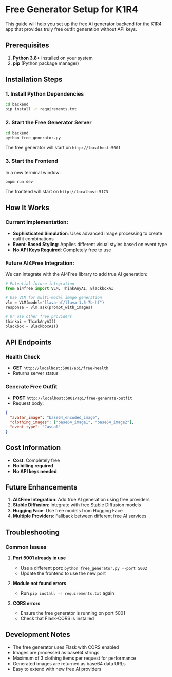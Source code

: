 # Free Generator Setup for K1R4

This guide will help you set up the free AI generator backend for the K1R4 app that provides truly free outfit generation without API keys.

## Prerequisites

1. **Python 3.8+** installed on your system
2. **pip** (Python package manager)

## Installation Steps

### 1. Install Python Dependencies

```bash
cd backend
pip install -r requirements.txt
```

### 2. Start the Free Generator Server

```bash
cd backend
python free_generator.py
```

The free generator will start on `http://localhost:5001`

### 3. Start the Frontend

In a new terminal window:

```bash
pnpm run dev
```

The frontend will start on `http://localhost:5173`

## How It Works

### Current Implementation:
- **Sophisticated Simulation**: Uses advanced image processing to create outfit combinations
- **Event-Based Styling**: Applies different visual styles based on event type
- **No API Keys Required**: Completely free to use

### Future AI4Free Integration:
We can integrate with the AI4Free library to add true AI generation:

```python
# Potential future integration
from ai4free import VLM, ThinkAnyAI, BlackboxAI

# Use VLM for multi-modal image generation
vlm = VLM(model="llava-hf/llava-1.5-7b-hf")
response = vlm.ask(prompt_with_images)

# Or use other free providers
thinkai = ThinkAnyAI()
blackbox = BlackboxAI()
```

## API Endpoints

### Health Check
- **GET** `http://localhost:5001/api/free-health`
- Returns server status

### Generate Free Outfit
- **POST** `http://localhost:5001/api/free-generate-outfit`
- Request body:
```json
{
  "avatar_image": "base64_encoded_image",
  "clothing_images": ["base64_image1", "base64_image2"],
  "event_type": "Casual"
}
```

## Cost Information

- **Cost**: Completely free
- **No billing required**
- **No API keys needed**

## Future Enhancements

1. **AI4Free Integration**: Add true AI generation using free providers
2. **Stable Diffusion**: Integrate with free Stable Diffusion models
3. **Hugging Face**: Use free models from Hugging Face
4. **Multiple Providers**: Fallback between different free AI services

## Troubleshooting

### Common Issues

1. **Port 5001 already in use**
   - Use a different port: `python free_generator.py --port 5002`
   - Update the frontend to use the new port

2. **Module not found errors**
   - Run `pip install -r requirements.txt` again

3. **CORS errors**
   - Ensure the free generator is running on port 5001
   - Check that Flask-CORS is installed

## Development Notes

- The free generator uses Flask with CORS enabled
- Images are processed as base64 strings
- Maximum of 3 clothing items per request for performance
- Generated images are returned as base64 data URLs
- Easy to extend with new free AI providers
